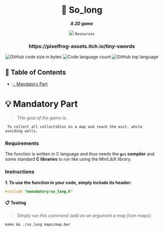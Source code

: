 <h1 align="center">
	📖 So_long
</h1>

<p align="center">
	<b><i>A 2D game</i></b><br>
</p>

<div align="center">
  <img src="https://i.hizliresim.com/aaie2x7.png" />
	<code>Resources</code>
</div>
<h3 align="center">
	https://pixelfrog-assets.itch.io/tiny-swords
</h3>
<p align="center">
<img alt="GitHub code size in bytes" src="https://img.shields.io/github/languages/code-size/furkanpz/so_long?color=lightblue" />
<img alt="Code language count" src="https://img.shields.io/github/languages/count/Cloneg7/furkanpz?color=yellow" />
<img alt="GitHub top language" src="https://img.shields.io/github/languages/top/Cloneg7/furkanpz?color=blue" />
</p>

## 📜 Table of Contents

- [💡 Mandatory Part](#m)

# 💡 Mandatory Part <a name = "m"></a>

> _THe goal of the game is:._

	 To collect all collectibles on a map and reach the exit, while avoiding walls.

### Requirements

The function is written in C language and thus needs the **`gcc` compiler** and some standard **C libraries** to run like using the MiniLibX library.

### Instructions

**1. To use the function in your code, simply include its header:**

```C
#include "manadatory/so_long.h"
```

#### 📋 Testing
> _Simply run this command (add as an argument a map from maps):_
```shell
make && ./so_long maps/map.ber 
```
